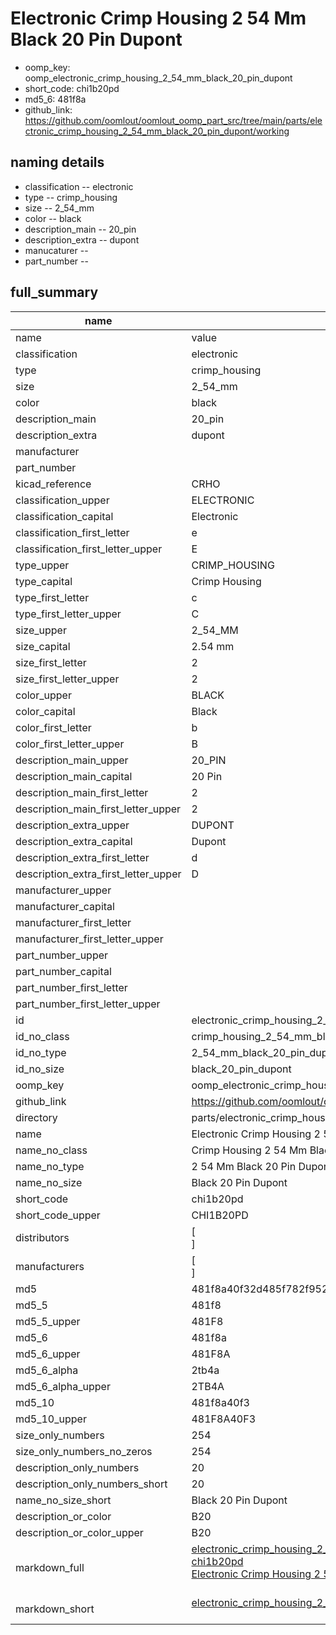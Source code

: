 # Electronic Crimp Housing 2 54 Mm Black 20 Pin Dupont

  
* oomp_key: oomp_electronic_crimp_housing_2_54_mm_black_20_pin_dupont 
* short_code: chi1b20pd
* md5_6: 481f8a  
* github_link: https://github.com/oomlout/oomlout_oomp_part_src/tree/main/parts/electronic_crimp_housing_2_54_mm_black_20_pin_dupont/working  
## naming details
* classification -- electronic
* type -- crimp_housing
* size -- 2_54_mm
* color -- black
* description_main -- 20_pin
* description_extra -- dupont
* manucaturer -- 
* part_number -- 





## full_summary
| name | value | 
| --- | --- | 
| name | value | 
| classification | electronic | 
| type | crimp_housing | 
| size | 2_54_mm | 
| color | black | 
| description_main | 20_pin | 
| description_extra | dupont | 
| manufacturer |  | 
| part_number |  | 
| kicad_reference | CRHO | 
| classification_upper | ELECTRONIC | 
| classification_capital | Electronic | 
| classification_first_letter | e | 
| classification_first_letter_upper | E | 
| type_upper | CRIMP_HOUSING | 
| type_capital | Crimp Housing | 
| type_first_letter | c | 
| type_first_letter_upper | C | 
| size_upper | 2_54_MM | 
| size_capital | 2.54 mm | 
| size_first_letter | 2 | 
| size_first_letter_upper | 2 | 
| color_upper | BLACK | 
| color_capital | Black | 
| color_first_letter | b | 
| color_first_letter_upper | B | 
| description_main_upper | 20_PIN | 
| description_main_capital | 20 Pin | 
| description_main_first_letter | 2 | 
| description_main_first_letter_upper | 2 | 
| description_extra_upper | DUPONT | 
| description_extra_capital | Dupont | 
| description_extra_first_letter | d | 
| description_extra_first_letter_upper | D | 
| manufacturer_upper |  | 
| manufacturer_capital |  | 
| manufacturer_first_letter |  | 
| manufacturer_first_letter_upper |  | 
| part_number_upper |  | 
| part_number_capital |  | 
| part_number_first_letter |  | 
| part_number_first_letter_upper |  | 
| id | electronic_crimp_housing_2_54_mm_black_20_pin_dupont | 
| id_no_class | crimp_housing_2_54_mm_black_20_pin_dupont | 
| id_no_type | 2_54_mm_black_20_pin_dupont | 
| id_no_size | black_20_pin_dupont | 
| oomp_key | oomp_electronic_crimp_housing_2_54_mm_black_20_pin_dupont | 
| github_link | https://github.com/oomlout/oomlout_oomp_part_src/tree/main/parts/electronic_crimp_housing_2_54_mm_black_20_pin_dupont/working | 
| directory | parts/electronic_crimp_housing_2_54_mm_black_20_pin_dupont | 
| name | Electronic Crimp Housing 2 54 Mm Black 20 Pin Dupont | 
| name_no_class | Crimp Housing 2 54 Mm Black 20 Pin Dupont | 
| name_no_type | 2 54 Mm Black 20 Pin Dupont | 
| name_no_size | Black 20 Pin Dupont | 
| short_code | chi1b20pd | 
| short_code_upper | CHI1B20PD | 
| distributors | [<br>] | 
| manufacturers | [<br>] | 
| md5 | 481f8a40f32d485f782f9529d459a9f4 | 
| md5_5 | 481f8 | 
| md5_5_upper | 481F8 | 
| md5_6 | 481f8a | 
| md5_6_upper | 481F8A | 
| md5_6_alpha | 2tb4a | 
| md5_6_alpha_upper | 2TB4A | 
| md5_10 | 481f8a40f3 | 
| md5_10_upper | 481F8A40F3 | 
| size_only_numbers | 254 | 
| size_only_numbers_no_zeros | 254 | 
| description_only_numbers | 20 | 
| description_only_numbers_short | 20 | 
| name_no_size_short | Black 20 Pin Dupont | 
| description_or_color | B20 | 
| description_or_color_upper | B20 | 
| markdown_full | [electronic_crimp_housing_2_54_mm_black_20_pin_dupont](https://github.com/oomlout/oomlout_oomp_part_src/tree/main/parts/electronic_crimp_housing_2_54_mm_black_20_pin_dupont/working)<br>[chi1b20pd](https://github.com/oomlout/oomlout_oomp_part_src/tree/main/parts/electronic_crimp_housing_2_54_mm_black_20_pin_dupont/working)<br>[Electronic Crimp Housing 2 54 Mm Black 20 Pin Dupont](https://github.com/oomlout/oomlout_oomp_part_src/tree/main/parts/electronic_crimp_housing_2_54_mm_black_20_pin_dupont/working)<br><br> | 
| markdown_short | [electronic_crimp_housing_2_54_mm_black_20_pin_dupont](https://github.com/oomlout/oomlout_oomp_part_src/tree/main/parts/electronic_crimp_housing_2_54_mm_black_20_pin_dupont/working)<br><br> | 
